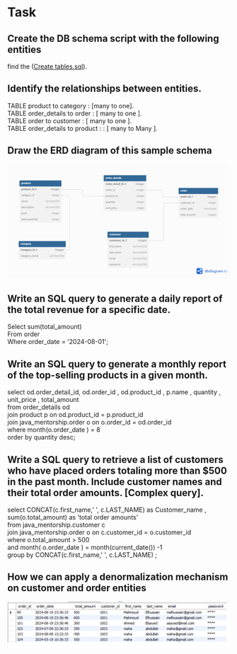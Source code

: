# Task

## Create the DB schema script with the following entities
 find the ([Create tables.sql](https://github.com/mahmoudelhussain/session_3/blob/ba1dad2a92273983a5572cc13edb1fffcee975d7/Create%20tables.sql)).
 
## Identify the relationships between entities.  
  
TABLE product to category : [many to one].  
TABLE order_details to  order : [ many to one ].  
TABLE order to customer  : [ many to one ].  
TABLE order_details to  product :  : [ many to Many ].  
  
  
## Draw the ERD diagram of this sample schema
![ERD](https://github.com/mahmoudelhussain/session_3/blob/1e438c8e52f4433a5d995f156742f4874a206259/ERD%202.png)
  
## Write an SQL query to generate a daily report of the total revenue for a specific date.  
Select sum(total_amount)  
From order  
Where order_date = '2024-08-01';  
  
## Write an SQL query to generate a monthly report of the top-selling products in a given month.  
  
select od.order_detail_id, od.order_id , od.product_id , p.name , quantity , unit_price , total_amount  
from order_details od  
join product p on od.product_id = p.product_id  
join java_mentorship.order o on o.order_id = od.order_id  
where month(o.order_date ) = 8  
order by quantity desc;  
    
## Write a SQL query to retrieve a list of customers who have placed orders totaling more than $500 in the past month. Include customer names and their total order amounts. [Complex query].  

select CONCAT(c.first_name,' ', c.LAST_NAME) as Customer_name , sum(o.total_amount) as 'total order amounts'  
from java_mentorship.customer c  
join java_mentorship.order o on c.customer_id = o.customer_id   
where o.total_amount > 500   
and month( o.order_date ) = month(current_date()) -1  
group by CONCAT(c.first_name,' ', c.LAST_NAME) ;  
  
## How we can apply a denormalization mechanism on customer and order entities    
  ![order and customer in one table](https://github.com/mahmoudelhussain/session_3/blob/4c7ff7453b400f7c83b50f159c5402be0d52427a/Screenshot%202024-08-20%20002657.png)  
  

